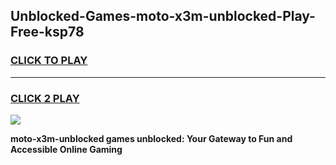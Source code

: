 
## Unblocked-Games-moto-x3m-unblocked-Play-Free-ksp78
<h3>
<a href="https://premium76.site?title=moto-x3m-unblocked&ref=10A">CLICK TO PLAY</a></h3>
<hr>

<h3>
<a href="https://premium76.site?title=moto-x3m-unblocked&ref=10A">CLICK 2 PLAY</a>
  
</h3>

<a href="https://premium76.site?title=moto-x3m-unblocked&ref=10A"><img src="https://clearcache.store/games.png"></a>


**moto-x3m-unblocked games unblocked: Your Gateway to Fun and Accessible Online Gaming**
